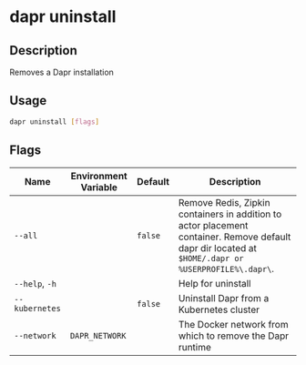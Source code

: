 # dapr uninstall

## Description

Removes a Dapr installation

## Usage

```bash
dapr uninstall [flags]
```

## Flags

| Name | Environment Variable | Default | Description
| --- | --- | --- | --- |
| `--all` | | `false` | Remove Redis, Zipkin containers in addition to actor placement container. Remove default dapr dir located at `$HOME/.dapr or %USERPROFILE%\.dapr\`. |
| `--help`, `-h` | | | Help for uninstall |
| `--kubernetes` | | `false` | Uninstall Dapr from a Kubernetes cluster |
| `--network` | `DAPR_NETWORK` | | The Docker network from which to remove the Dapr runtime |
